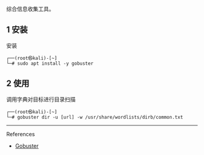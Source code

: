 综合信息收集工具。

## 1 安装

安装

```shell
┌──(root㉿kali)-[~]
└─# sudo apt install -y gobuster
```

## 2 使用

调用字典对目标进行目录扫描

```shell
┌──(root㉿kali)-[~]
└─# gobuster dir -u [url] -w /usr/share/wordlists/dirb/common.txt
```

---

References

- [Gobuster](https://www.kali.org/tools/gobuster/)
